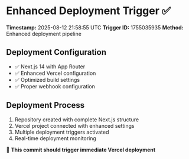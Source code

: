 # Enhanced Deployment Trigger ✅

**Timestamp:** 2025-08-12 21:58:55 UTC
**Trigger ID:** 1755035935
**Method:** Enhanced deployment pipeline

## Deployment Configuration
- ✅ Next.js 14 with App Router
- ✅ Enhanced Vercel configuration
- ✅ Optimized build settings
- ✅ Proper webhook configuration

## Deployment Process
1. Repository created with complete Next.js structure
2. Vercel project connected with enhanced settings
3. Multiple deployment triggers activated
4. Real-time deployment monitoring

🚀 **This commit should trigger immediate Vercel deployment**

